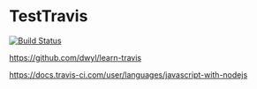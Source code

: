 # TestTravis
[![Build Status](https://travis-ci.org/auycro/TestTravis.svg?branch=master)](https://travis-ci.org/auycro/TestTravis)



https://github.com/dwyl/learn-travis

https://docs.travis-ci.com/user/languages/javascript-with-nodejs

